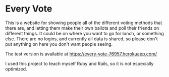 # Every Vote
This is a website for showing people all of the different voting methods that there are, and letting them make their own ballots and poll their friends on different things. It could be on where you want to go for lunch, or something else.
There are no logins, and currently all data is shared, so please don't put anything on here you don't want people seeing.

The test version is available at https://every-vote-76957.herokuapp.com/

I used this project to teach myself Ruby and Rails, so it is not especially optimized.

